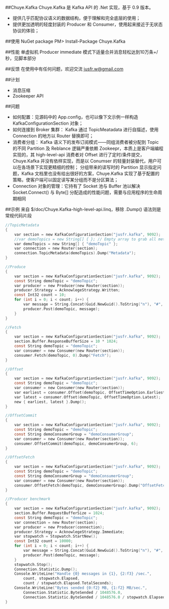 ##Chuye.Kafka
Chuye.Kafka 是 Kafka API 的 .Net 实现，基于 0.9 版本。

* 提供几乎匹配协议语义的数据结构，便于理解和完全底层的使用；
* 提供更加透明的轻度封装的 Producer 和 Consumer，使用起来接近于无状态协议的体验；

##使用
NuGet package 
PM> Install-Package Chuye.Kafka

##性能
单虚拟机 Producer immediate 模式下适量合并消息轻松达到10万条+/秒，见脚本部分

##反馈
在使用中有任何问题，欢迎交流 jusfr.w@gmail.com

##计划

* 消息压缩
* Zookeeper API

##问题
* 如何配置：见源码中的 App.config，也可以像下文示例一样构造 KafkaConfigurationSection 对象；
* 如何连接到 Broker 集群： Kafka 通过 TopicMeatadata 进行自描述，使用 Connection 的地方以 Router 替换即可；
* 消费者分组： Kafka 语义下的发布订阅模式——同组消费者被分配到 Topic 的不同 Partition 及 Reblance 逻辑严重依赖 Zookeepr，本质上是客户端编程实现的，其 high-level-api 消费者对 Offset 进行了定时/条件提交，Chuye.Kafka 并没有依样实现，而是以 Conumser 的轻量封装替代，用户可以在各场景下实现更精细的控制；
  分组带来的读写时的 Partition 显示指定问题，Kafka 文档里也没有给出很好的方案，Chuye.Kafka 实现了基于配置的策略，使客户端可以固定读写某分组而不是分区算法；
* Connection 对象的管理：它持有了 Socket 池与 Buffer 池以解决 Socket.Connect() 与 Byte[] 分配造成的性能问题，需要与应用程序的生命周期相同

##示例
来自 $/doc/Chuye.Kafka-high-level-api.linq，移除 .Dump() 语法则是常规代码片段

```c
//TopicMetadata
{
    var section = new KafkaConfigurationSection("jusfr.kafka", 9092);
    //var demoTopics = new String[] { }; // Empty array to grab all metadata
    var demoTopics = new String[] { "demoTopic" };
    var connection = new Router(section);
    connection.TopicMetadata(demoTopics).Dump("Metadata");
}

//Produce
{
    var section = new KafkaConfigurationSection("jusfr.kafka", 9092);
    const String demoTopic = "demoTopic";
    var producer = new Producer(new Router(section));
    producer.Strategy = AcknowlegeStrategy.Written;
    const Int32 count = 10;
    for (int i = 0; i < count; i++) {
        var message = String.Concat(Guid.NewGuid().ToString("n"), "#", i);
        producer.Post(demoTopic, message);
    }
}

//Fetch
{
    var section = new KafkaConfigurationSection("jusfr.kafka", 9092);
    section.Buffer.ResponseBufferSize = 10 * 1024;
    const String demoTopic = "demoTopic";
    var consumer = new Consumer(new Router(section));
    consumer.Fetch(demoTopic, 0).Dump("Fetch");
}

//Offset
{
    var section = new KafkaConfigurationSection("jusfr.kafka", 9092);
    const String demoTopic = "demoTopic";
    var consumer = new Consumer(new Router(section));
    var earliest = consumer.Offset(demoTopic, OffsetTimeOption.Earliest);
    var latest = consumer.Offset(demoTopic, OffsetTimeOption.Latest);
    new { earliest, latest }.Dump();
}

//OffsetCommit
{
    var section = new KafkaConfigurationSection("jusfr.kafka", 9092);
    const String demoTopic = "demoTopic";
    const String demoConsumerGroup = "demoConsumerGroup";
    var consumer = new Consumer(new Router(section));
    consumer.OffsetCommit(demoTopic, demoConsumerGroup, 6);
}

//OffsetFetch
{
    var section = new KafkaConfigurationSection("jusfr.kafka", 9092);
    const String demoTopic = "demoTopic";
    const String demoConsumerGroup = "demoConsumerGroup";
    var consumer = new Consumer(new Router(section));
    consumer.OffsetFetch(demoTopic, demoConsumerGroup).Dump("OffsetFetch");
}

//Producer benchmark
{
    var section = new KafkaConfigurationSection("jusfr.kafka", 9092);
    section.Buffer.RequestBufferSize = 1024;
    const String demoTopic = "demoTopic";
    var connection = new Router(section);
    var producer = new Producer(connection);
    producer.Strategy = AcknowlegeStrategy.Immediate;
    var stopwatch = Stopwatch.StartNew();
    const Int32 count = 10000;
    for (int i = 0; i < count; i++) {
        var message = String.Concat(Guid.NewGuid().ToString("n"), "#", i);
        producer.Post(demoTopic, message);
    }
    stopwatch.Stop();
    Connection.Statistic.Dump();
    Console.WriteLine("Handle {0} messages in {1}, {2:f3} /sec.",
        count, stopwatch.Elapsed,
        count / stopwatch.Elapsed.TotalSeconds);
    Console.WriteLine("Bytes sended {0:f2} MB, {1:f2} MB/sec.",
        Connection.Statistic.ByteSended / 1048576.0,
        Connection.Statistic.ByteSended / 1048576.0 / stopwatch.Elapsed.TotalSeconds);
}
```
